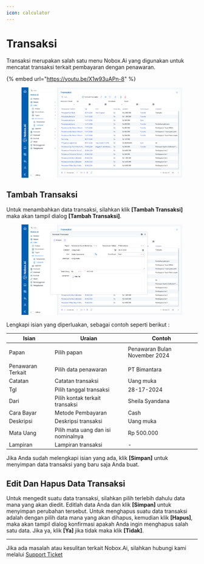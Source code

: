```yaml
---
icon: calculator
---
```


# Transaksi

Transaksi merupakan salah satu menu Nobox.Ai yang digunakan untuk mencatat transaksi terkait pembayaran dengan penawaran.

{% embed url="https://youtu.be/X1w93uAPn-8" %}

<figure><img src="../../.gitbook/assets/Transaksi.png" alt=""><figcaption></figcaption></figure>

## **Tambah Transaksi**

Untuk menambahkan data transaksi, silahkan klik **\[Tambah Transaksi]** maka akan tampil dialog **\[Tambah Transaksi]**.

<figure><img src="../../.gitbook/assets/Tambah Transaksi.png" alt=""><figcaption></figcaption></figure>

Lengkapi isian yang diperluakan, sebagai contoh seperti berikut :

| Isian             | Uraian                             | Contoh                        |
| ----------------- | ---------------------------------- | ----------------------------- |
| <p>Papan<br></p>  | Pilih papan                        | Penawaran Bulan November 2024 |
| Penawaran Terkait | Pilih data penawaran               | PT Bimantara                  |
| Catatan           | Catatan transaksi                  | Uang muka                     |
| Tgl               | Pilih tanggal transaksi            | 28-17-2024                    |
| Dari              | Pilih kontak terkait transaksi     | Sheila Syandana               |
| Cara Bayar        | Metode Pembayaran                  | Cash                          |
| Deskripsi         | Deskripsi transaksi                | Uang muka                     |
| Mata Uang         | Pilih mata uang dan isi nominalnya | Rp 500.000                    |
| Lampiran          | Lampiran transaksi                 | -                             |

Jika Anda sudah melengkapi isian yang ada, klik **\[Simpan]** untuk menyimpan data transaksi yang baru saja Anda buat.

## **Edit Dan Hapus Data Transaksi**

Untuk mengedit suatu data transaksi, silahkan pilih terlebih dahulu data mana yang akan diedit. Editlah data Anda dan klik **\[Simpan]** untuk menyimpan perubahan tersebut. Untuk menghapus suatu data transaksi adalah dengan pilih data mana yang akan dihapus, kemudian klik **\[Hapus]**, maka akan tampil dialog konfirmasi apakah Anda ingin menghapus salah satu data. Jika ya, klik **\[Ya]** jika tidak maka klik **\[Tidak]**.

***

Jika ada masalah atau kesulitan terkait Nobox.Ai, silahkan hubungi kami melalui [Support Ticket](https://crm.nobox.ai/clients/tickets)
